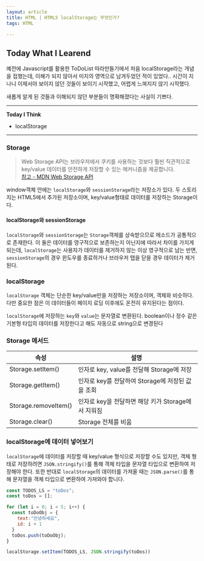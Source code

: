 ```yaml
---
layout: article
title: HTML | HTML5 localStorage는 무엇인가?
tags: HTML

---
```


## **Today What I Learend**  

예전에 Javascript를 활용한 ToDoList 따라만들기에서 처음 localStorage라는 개념을 접했는데, 이해가 되지 않아서 미지의 영역으로 남겨두었던 적이 있었다.. 시간이 지나니 이제서야 보이지 않던 것들이 보이기 시작했고, 어렵게 느껴지지 않기 시작했다.

새롭게 알게 된 것들과 이해되지 않던 부분들이 명확해졌다는 사실이 기쁘다.

---
**Today I Think**
- localStorage


---

### Storage

> Web Storage API는 브라우저에서 쿠키를 사용하는 것보다 훨씬 직관적으로 key/value 데이터를 안전하게 저장할 수 있는 메커니즘을 제공합니다.   
[참고 - MDN Web Storage API](https://developer.mozilla.org/ko/docs/Web/API/Web_Storage_API/Using_the_Web_Storage_API)

window객체 안에는 `localStorage`와 `sessionStorage`라는 저장소가 있다. 두 스토리지는 HTML5에서 추가된 저장소이며, key/value형태로 데이터를 저장하는 Storage이다.

#### localStorage와 sessionStorage
`localStorage`와 `sessionStorage`는 `Storage`객체를 상속받으므로 메소드가 공통적으로 존재한다. 이 둘은 데이터를 영구적으로 보존하는지 아닌지에 따라서 차이를 가지게 되는데, `localStorage`는 사용자가 데이터를 제거하지 않는 이상 영구적으로 남는 반면, `sessionStorage`의 경우 윈도우를 종료하거나 브라우저 탭을 닫을 경우 데이터가 제거된다. 


### localStorage
`localStorage` 객체는 단순한 key/value만을 저장하는 저장소이며, 객체와 비슷하다. 다만 중요한 점은 이 데이터들이 페이지 로딩 이후에도 온전히 유지된다는 점이다.

`localStorage`에 저장하는 `key`와 `value`는 문자열로 변환된다. boolean이나 정수 같은 기본형 타입의 데이터를 저장한다고 해도 자동으로 string으로 변경된다

### Storage 메서드

| 속성 | 설명 |
|---|---|
| Storage.setItem() | 인자로 key, value를 전달해 Storage에 저장 |
| Storage.getItem() | 인자로 key를 전달하여 Storage에 저장된 값을 조회 |
| Storage.removeItem() | 인자로 key을 전달하면 해당 키가 Storage에서 지워짐 |
| Storage.clear() | Storage 전체를 비움 |


### localStorage에 데이터 넣어보기
`localStorage`에 데이터를 저장할 때 key/value 형식으로 저장할 수도 있지만, 객체 형태로 저장하려면 `JSON.stringify()`를 통해 객체 타입을 문자열 타입으로 변환하여 저장해야 한다. 또한 반대로 `localStorage`의 데이터를 가져올 때는 `JSON.parse()`를 통해 문자열을 객체 타입으로 변환하여 가져와야 합니다. 

```javascript
const TODOS_LS = "toDos";
const toDos = [];

for (let i = 0; i < 5; i++) {
  const toDoObj = {
    text:"안녕하세요",
    id: i + 1
  }
  toDos.push(toDoObj);  
}

localStorage.setItem(TODOS_LS, JSON.stringify(toDos))
```





